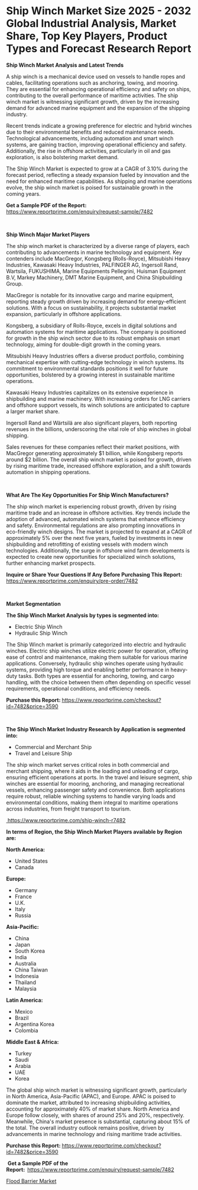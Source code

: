 <p><h1>Ship Winch Market Size 2025 - 2032 Global Industrial Analysis, Market Share, Top Key Players, Product Types and Forecast Research Report</h1></p><p><strong>Ship Winch Market Analysis and Latest Trends</strong></p>
<p><p>A ship winch is a mechanical device used on vessels to handle ropes and cables, facilitating operations such as anchoring, towing, and mooring. They are essential for enhancing operational efficiency and safety on ships, contributing to the overall performance of maritime activities. The ship winch market is witnessing significant growth, driven by the increasing demand for advanced marine equipment and the expansion of the shipping industry. </p><p>Recent trends indicate a growing preference for electric and hybrid winches due to their environmental benefits and reduced maintenance needs. Technological advancements, including automation and smart winch systems, are gaining traction, improving operational efficiency and safety. Additionally, the rise in offshore activities, particularly in oil and gas exploration, is also bolstering market demand.</p><p>The Ship Winch Market is expected to grow at a CAGR of 3.10% during the forecast period, reflecting a steady expansion fueled by innovation and the need for enhanced maritime capabilities. As shipping and marine operations evolve, the ship winch market is poised for sustainable growth in the coming years.</p></p>
<p><strong>Get a Sample PDF of the Report:&nbsp;</strong> <a href="https://www.reportprime.com/enquiry/request-sample/7482?utm_campaign=2179&utm_medium=2&utm_source=Github&utm_content=ia&utm_term=19032025&utm_id=ship-winch">https://www.reportprime.com/enquiry/request-sample/7482</a></p>
<p>&nbsp;</p>
<p><strong>Ship Winch Major Market Players</strong></p>
<p><p>The ship winch market is characterized by a diverse range of players, each contributing to advancements in marine technology and equipment. Key contenders include MacGregor, Kongsberg (Rolls-Royce), Mitsubishi Heavy Industries, Kawasaki Heavy Industries, PALFINGER AG, Ingersoll Rand, Wartsila, FUKUSHIMA, Marine Equipments Pellegrini, Huisman Equipment B.V, Markey Machinery, DMT Marine Equipment, and China Shipbuilding Group.</p><p>MacGregor is notable for its innovative cargo and marine equipment, reporting steady growth driven by increasing demand for energy-efficient solutions. With a focus on sustainability, it projects substantial market expansion, particularly in offshore applications.</p><p>Kongsberg, a subsidiary of Rolls-Royce, excels in digital solutions and automation systems for maritime applications. The company is positioned for growth in the ship winch sector due to its robust emphasis on smart technology, aiming for double-digit growth in the coming years.</p><p>Mitsubishi Heavy Industries offers a diverse product portfolio, combining mechanical expertise with cutting-edge technology in winch systems. Its commitment to environmental standards positions it well for future opportunities, bolstered by a growing interest in sustainable maritime operations.</p><p>Kawasaki Heavy Industries capitalizes on its extensive experience in shipbuilding and marine machinery. With increasing orders for LNG carriers and offshore support vessels, its winch solutions are anticipated to capture a larger market share.</p><p>Ingersoll Rand and Wärtsilä are also significant players, both reporting revenues in the billions, underscoring the vital role of ship winches in global shipping.</p><p>Sales revenues for these companies reflect their market positions, with MacGregor generating approximately $1 billion, while Kongsberg reports around $2 billion. The overall ship winch market is poised for growth, driven by rising maritime trade, increased offshore exploration, and a shift towards automation in shipping operations.</p></p>
<p>&nbsp;</p>
<p><strong>What Are The Key Opportunities For Ship Winch Manufacturers?</strong></p>
<p><p>The ship winch market is experiencing robust growth, driven by rising maritime trade and an increase in offshore activities. Key trends include the adoption of advanced, automated winch systems that enhance efficiency and safety. Environmental regulations are also prompting innovations in eco-friendly winch designs. The market is projected to expand at a CAGR of approximately 5% over the next five years, fueled by investments in new shipbuilding and retrofitting of existing vessels with modern winch technologies. Additionally, the surge in offshore wind farm developments is expected to create new opportunities for specialized winch solutions, further enhancing market prospects.</p></p>
<p><strong>Inquire or Share Your Questions If Any Before Purchasing This Report:</strong> <a href="https://www.reportprime.com/enquiry/pre-order/7482?utm_campaign=2179&utm_medium=2&utm_source=Github&utm_content=ia&utm_term=19032025&utm_id=ship-winch">https://www.reportprime.com/enquiry/pre-order/7482</a></p>
<p>&nbsp;</p>
<p><strong>Market Segmentation</strong></p>
<p><strong>The Ship Winch Market Analysis by types is segmented into:</strong></p>
<p><ul><li>Electric Ship Winch</li><li>Hydraulic Ship Winch</li></ul></p>
<p><p>The Ship Winch market is primarily categorized into electric and hydraulic winches. Electric ship winches utilize electric power for operation, offering ease of control and maintenance, making them suitable for various marine applications. Conversely, hydraulic ship winches operate using hydraulic systems, providing high torque and enabling better performance in heavy-duty tasks. Both types are essential for anchoring, towing, and cargo handling, with the choice between them often depending on specific vessel requirements, operational conditions, and efficiency needs.</p></p>
<p><strong>Purchase this Report:&nbsp;</strong><a href="https://www.reportprime.com/checkout?id=7482&price=3590&utm_campaign=2179&utm_medium=2&utm_source=Github&utm_content=ia&utm_term=19032025&utm_id=ship-winch">https://www.reportprime.com/checkout?id=7482&price=3590</a></p>
<p>&nbsp;</p>
<p><strong>The Ship Winch Market Industry Research by Application is segmented into:</strong></p>
<p><ul><li>Commercial and Merchant Ship</li><li>Travel and Leisure Ship</li></ul></p>
<p><p>The ship winch market serves critical roles in both commercial and merchant shipping, where it aids in the loading and unloading of cargo, ensuring efficient operations at ports. In the travel and leisure segment, ship winches are essential for mooring, anchoring, and managing recreational vessels, enhancing passenger safety and convenience. Both applications require robust, reliable winching systems to handle varying loads and environmental conditions, making them integral to maritime operations across industries, from freight transport to tourism.</p></p>
<p><a href="https://www.reportprime.com/ship-winch-r7482?utm_campaign=2179&utm_medium=2&utm_source=Github&utm_content=ia&utm_term=19032025&utm_id=ship-winch">&nbsp;https://www.reportprime.com/ship-winch-r7482</a></p>
<p><strong>In terms of Region, the Ship Winch Market Players available by Region are:</strong></p>
<p>
    <p> <strong> North America: </strong>
        <ul>
            <li>United States</li>
            <li>Canada</li>
        </ul>
        </p> 
    <p> <strong> Europe: </strong>
        <ul>
            <li>Germany</li>
            <li>France</li>
            <li>U.K.</li>
            <li>Italy</li>
            <li>Russia</li>
        </ul>
        </p> 
    <p> <strong> Asia-Pacific: </strong>
        <ul>
            <li>China</li>
            <li>Japan</li>
            <li>South Korea</li>
            <li>India</li>
            <li>Australia</li>
            <li>China Taiwan</li>
            <li>Indonesia</li>
            <li>Thailand</li>
            <li>Malaysia</li>
        </ul>
        </p> 
    <p> <strong> Latin America: </strong>
        <ul>
            <li>Mexico</li>
            <li>Brazil</li>
            <li>Argentina Korea</li>
            <li>Colombia</li>
        </ul>
        </p> 
    <p> <strong> Middle East & Africa: </strong>
        <ul>
            <li>Turkey</li>
            <li>Saudi</li>
            <li>Arabia</li>
            <li>UAE</li>
            <li>Korea</li>
        </ul>
    </p>
    </p>
<p><p>The global ship winch market is witnessing significant growth, particularly in North America, Asia-Pacific (APAC), and Europe. APAC is poised to dominate the market, attributed to increasing shipbuilding activities, accounting for approximately 40% of market share. North America and Europe follow closely, with shares of around 25% and 20%, respectively. Meanwhile, China's market presence is substantial, capturing about 15% of the total. The overall industry outlook remains positive, driven by advancements in marine technology and rising maritime trade activities.</p></p>
<p><strong>Purchase this Report: </strong><a href="https://www.reportprime.com/checkout?id=7482&price=3590&utm_campaign=2179&utm_medium=2&utm_source=Github&utm_content=ia&utm_term=19032025&utm_id=ship-winch">https://www.reportprime.com/checkout?id=7482&price=3590</a></p>
<p>&nbsp;<strong>Get a Sample PDF of the Report:&nbsp;&nbsp;</strong><a href="https://www.reportprime.com/enquiry/request-sample/7482?utm_campaign=2179&utm_medium=2&utm_source=Github&utm_content=ia&utm_term=19032025&utm_id=ship-winch">https://www.reportprime.com/enquiry/request-sample/7482</a></p>
<p><strong></strong></p>
<p><p><a href="https://github.com/mismannely/Market-Research-Report-List-1/blob/main/flood-barrier-market.md?utm_campaign=2179&utm_medium=2&utm_source=Github&utm_content=ia&utm_term=19032025&utm_id=ship-winch">Flood Barrier Market</a></p></p>